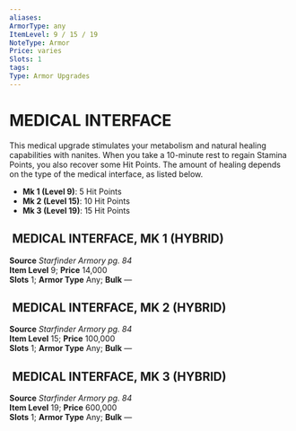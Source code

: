 ```yaml
---
aliases: 
ArmorType: any
ItemLevel: 9 / 15 / 19
NoteType: Armor
Price: varies 
Slots: 1
tags: 
Type: Armor Upgrades
---
```

# MEDICAL INTERFACE
This medical upgrade stimulates your metabolism and natural healing capabilities with nanites. When you take a 10-minute rest to regain Stamina Points, you also recover some Hit Points. The amount of healing depends on the type of the medical interface, as listed below. 

-   **Mk 1 (Level 9)**: 5 Hit Points 
-   **Mk 2 (Level 15)**: 10 Hit Points 
-   **Mk 3 (Level 19)**: 15 Hit Points

  

##  MEDICAL INTERFACE, MK 1 (HYBRID)

**Source** _Starfinder Armory pg. 84_  
**Item Level** 9; **Price** 14,000  
**Slots** 1; **Armor Type** Any; **Bulk** —  
  

##  MEDICAL INTERFACE, MK 2 (HYBRID)

**Source** _Starfinder Armory pg. 84_  
**Item Level** 15; **Price** 100,000  
**Slots** 1; **Armor Type** Any; **Bulk** —  
  
  

##  MEDICAL INTERFACE, MK 3 (HYBRID)

**Source** _Starfinder Armory pg. 84_  
**Item Level** 19; **Price** 600,000  
**Slots** 1; **Armor Type** Any; **Bulk** —